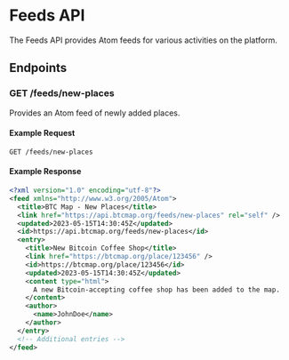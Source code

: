 
# Feeds API

The Feeds API provides Atom feeds for various activities on the platform.

## Endpoints

### GET /feeds/new-places

Provides an Atom feed of newly added places.

#### Example Request

```
GET /feeds/new-places
```

#### Example Response

```xml
<?xml version="1.0" encoding="utf-8"?>
<feed xmlns="http://www.w3.org/2005/Atom">
  <title>BTC Map - New Places</title>
  <link href="https://api.btcmap.org/feeds/new-places" rel="self" />
  <updated>2023-05-15T14:30:45Z</updated>
  <id>https://api.btcmap.org/feeds/new-places</id>
  <entry>
    <title>New Bitcoin Coffee Shop</title>
    <link href="https://btcmap.org/place/123456" />
    <id>https://btcmap.org/place/123456</id>
    <updated>2023-05-15T14:30:45Z</updated>
    <content type="html">
      A new Bitcoin-accepting coffee shop has been added to the map.
    </content>
    <author>
      <name>JohnDoe</name>
    </author>
  </entry>
  <!-- Additional entries -->
</feed>
```
